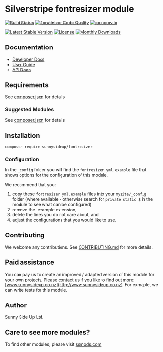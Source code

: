 # Silverstripe fontresizer module
[![Build Status](https://travis-ci.org/sunnysideup/silverstripe-fontresizer.svg?branch=master)](https://travis-ci.org/sunnysideup/silverstripe-fontresizer)
[![Scrutinizer Code Quality](https://scrutinizer-ci.com/g/sunnysideup/silverstripe-fontresizer/badges/quality-score.png?b=master)](https://scrutinizer-ci.com/g/sunnysideup/silverstripe-fontresizer/?branch=master)
[![codecov.io](https://codecov.io/github/sunnysideup/silverstripe-fontresizer/coverage.svg?branch=master)](https://codecov.io/github/sunnysideup/silverstripe-fontresizer?branch=master)

[![Latest Stable Version](https://poser.pugx.org/sunnysideup/fontresizer/version)](https://packagist.org/packages/sunnysideup/fontresizer)
[![License](https://poser.pugx.org/sunnysideup/fontresizer/license)](https://packagist.org/packages/sunnysideup/fontresizer)
[![Monthly Downloads](https://poser.pugx.org/sunnysideup/fontresizer/d/monthly)](https://packagist.org/packages/sunnysideup/fontresizer)


## Documentation



 * [Developer Docs](docs/en/INDEX.md)
 * [User Guide](docs/en/userguide.md)
 * [API Docs](http://docs.ssmods.com/sunnysideup/fontresizer/classes.xhtml)


## Requirements



See [composer.json](composer.json) for details


### Suggested Modules



See [composer.json](composer.json) for details


## Installation


```
composer require sunnysideup/fontresizer
```

### Configuration



In the `_config` folder you will find the `fontresizer.yml.example`
file that shows options for the configuration of this module.

We recommend that you:

  1. copy these `fontresizer.yml.example` files into your
`mysite/_config` folder (where available - otherwise search for `private static $` in the module to see what can be configured)
  2. remove the .example extension,
  3. delete the lines you do not care about, and
  4. adjust the configurations that you would like to use.


## Contributing



We welcome any contributions. See [CONTRIBUTING.md](CONTRIBUTING.md) for more details.

## Paid assistance



You can pay us to create an improved / adapted version of this module for your own projects.  Please contact us if you like to find out more: [www.sunnysideup.co.nz](http://www.sunnysideup.co.nz).  For exmaple, we can write tests for this module.  

## Author



Sunny Side Up Ltd.


## Care to see more modules?

To find other modules, please visit [ssmods.com](http://ssmods.com/).
